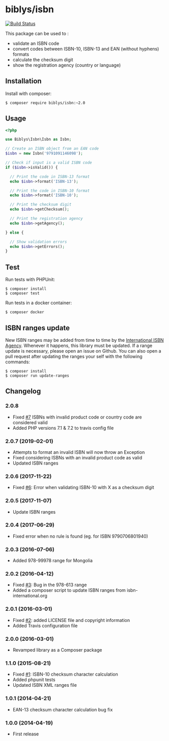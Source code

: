 # biblys/isbn

[![Build Status](https://travis-ci.org/biblys/isbn.svg?branch=master)](https://travis-ci.org/biblys/isbn)

This package can be used to :

- validate an ISBN code
- convert codes between ISBN-10, ISBN-13 and EAN (without hyphens) formats
- calculate the checksum digit
- show the registration agency (country or language)

## Installation

Install with composer:

    $ composer require biblys/isbn:~2.0

## Usage

```php
<?php

use Biblys\Isbn\Isbn as Isbn;

// Create an ISBN object from an EAN code
$isbn = new Isbn('9791091146098');

// Check if input is a valid ISBN code
if ($isbn->isValid()) {

  // Print the code in ISBN-13 format
  echo $isbn->format('ISBN-13');

  // Print the code in ISBN-10 format
  echo $isbn->format('ISBN-10');

  // Print the checksum digit
  echo $isbn->getChecksum();

  // Print the registration agency
  echo $isbn->getAgency();

} else {

  // Show validation errors
  echo $isbn->getErrors();
}
```

## Test

Run tests with PHPUnit:

    $ composer install
    $ composer test

Run tests in a docker container:

    $ composer docker

## ISBN ranges update

New ISBN ranges may be added from time to time by the
[International ISBN Agency](https://www.isbn-international.org/). Whenever it
happens, this library must be updated. If a range update is necessary, please
open an issue on Github.
You can also open a pull request after updating the ranges your self with the
following commands:

    $ composer install
    $ composer run update-ranges

## Changelog

### 2.0.8

- Fixed [#7](https://github.com/biblys/isbn/issues/7) ISBNs with invalid product
  code or country code are considered valid
- Added PHP versions 7.1 & 7.2 to travis config file

### 2.0.7 (2019-02-01)

- Attempts to format an invalid ISBN will now throw an Exception
- Fixed considering ISBNs with an invalid product code as valid
- Updated ISBN ranges

### 2.0.6 (2017-11-22)

- Fixed [#6](https://github.com/biblys/isbn/issues/6): Error when validating
  ISBN-10 with X as a checksum digit

### 2.0.5 (2017-11-07)

- Update ISBN ranges

### 2.0.4 (2017-06-29)

- Fixed error when no rule is found (eg. for ISBN 9790706801940)

### 2.0.3 (2016-07-06)

- Added 978-99978 range for Mongolia

### 2.0.2 (2016-04-12)

- Fixed [#3](https://github.com/biblys/isbn/issues/3): Bug in the 978-613 range
- Added a composer script to update ISBN ranges from isbn-international.org

### 2.0.1 (2016-03-01)

- Fixed [#2](https://github.com/biblys/isbn/issues/2):
  added LICENSE file and copyright information
- Added Travis configuration file

### 2.0.0 (2016-03-01)

- Revamped library as a Composer package

### 1.1.0 (2015-08-21)

- Fixed [#1](https://github.com/biblys/isbn/issues/1):
  ISBN-10 checksum character calculation
- Added phpunit tests
- Updated ISBN XML ranges file

### 1.0.1 (2014-04-21)

- EAN-13 checksum character calculation bug fix

### 1.0.0 (2014-04-19)

- First release
